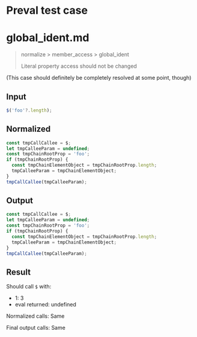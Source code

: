 # Preval test case

# global_ident.md

> normalize > member_access > global_ident
>
> Literal property access should not be changed

(This case should definitely be completely resolved at some point, though)

## Input

`````js filename=intro
$('foo'?.length);
`````

## Normalized

`````js filename=intro
const tmpCallCallee = $;
let tmpCalleeParam = undefined;
const tmpChainRootProp = 'foo';
if (tmpChainRootProp) {
  const tmpChainElementObject = tmpChainRootProp.length;
  tmpCalleeParam = tmpChainElementObject;
}
tmpCallCallee(tmpCalleeParam);
`````

## Output

`````js filename=intro
const tmpCallCallee = $;
let tmpCalleeParam = undefined;
const tmpChainRootProp = 'foo';
if (tmpChainRootProp) {
  const tmpChainElementObject = tmpChainRootProp.length;
  tmpCalleeParam = tmpChainElementObject;
}
tmpCallCallee(tmpCalleeParam);
`````

## Result

Should call `$` with:
 - 1: 3
 - eval returned: undefined

Normalized calls: Same

Final output calls: Same
